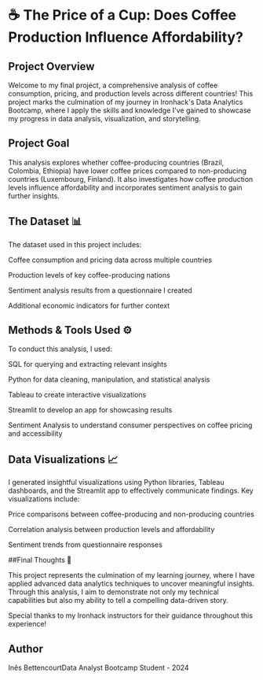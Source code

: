 # ☕ The Price of a Cup: Does Coffee Production Influence Affordability?

## Project Overview

Welcome to my final project, a comprehensive analysis of coffee consumption, pricing, and production levels across different countries! This project marks the culmination of my journey in Ironhack's Data Analytics Bootcamp, where I apply the skills and knowledge I've gained to showcase my progress in data analysis, visualization, and storytelling.

## Project Goal

This analysis explores whether coffee-producing countries (Brazil, Colombia, Ethiopia) have lower coffee prices compared to non-producing countries (Luxembourg, Finland). It also investigates how coffee production levels influence affordability and incorporates sentiment analysis to gain further insights.

## The Dataset 📊

The dataset used in this project includes:

Coffee consumption and pricing data across multiple countries

Production levels of key coffee-producing nations

Sentiment analysis results from a questionnaire I created

Additional economic indicators for further context

## Methods & Tools Used ⚙

To conduct this analysis, I used:

SQL for querying and extracting relevant insights

Python for data cleaning, manipulation, and statistical analysis

Tableau to create interactive visualizations

Streamlit to develop an app for showcasing results

Sentiment Analysis to understand consumer perspectives on coffee pricing and accessibility

## Data Visualizations 📈

I generated insightful visualizations using Python libraries, Tableau dashboards, and the Streamlit app to effectively communicate findings. Key visualizations include:

Price comparisons between coffee-producing and non-producing countries

Correlation analysis between production levels and affordability

Sentiment trends from questionnaire responses

##Final Thoughts 🎯

This project represents the culmination of my learning journey, where I have applied advanced data analytics techniques to uncover meaningful insights. Through this analysis, I aim to demonstrate not only my technical capabilities but also my ability to tell a compelling data-driven story.

Special thanks to my Ironhack instructors for their guidance throughout this experience!

## Author

Inês BettencourtData Analyst Bootcamp Student - 2024

